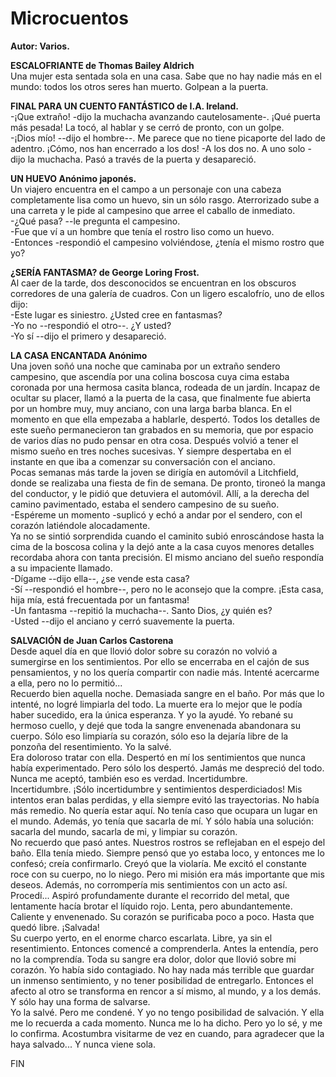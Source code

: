 #  Microcuentos

**Autor: Varios.**

**ESCALOFRIANTE de Thomas Bailey Aldrich**  
Una mujer esta sentada sola en una casa. Sabe que no hay nadie más en
el mundo: todos los otros seres han muerto. Golpean a la puerta.

**FINAL PARA UN CUENTO FANTÁSTICO de I.A. Ireland.**  
-¡Que extraño! -dijo la muchacha avanzando cautelosamente-. ¡Qué
puerta más pesada! La tocó, al hablar y se cerró de pronto, con un
golpe.  
-¡Dios mío! --dijo el hombre--. Me parece que no tiene picaporte del
lado de adentro. ¡Cómo, nos han encerrado a los dos!
-A los dos no. A uno solo -dijo la muchacha.
Pasó a través de la puerta y desapareció.

**UN HUEVO Anónimo japonés.**  
Un viajero encuentra en el campo a un personaje con una cabeza
completamente lisa como un huevo, sin un sólo rasgo. Aterrorizado sube
a una carreta y le pide al campesino que arree el caballo de inmediato.  
-¿Qué pasa? --le pregunta el campesino.  
-Fue que ví a un hombre que tenía el rostro liso como un huevo.  
-Entonces -respondió el campesino volviéndose, ¿tenía el mismo
rostro que yo?

**¿SERÍA FANTASMA? de George Loring Frost.**  
Al caer de la tarde, dos desconocidos se encuentran en los obscuros
corredores de una galería de cuadros. Con un ligero escalofrío, uno de
ellos dijo:  
-Este lugar es siniestro. ¿Usted cree en fantasmas?  
-Yo no --respondió el otro--. ¿Y usted?  
-Yo sí --dijo el primero y desapareció.

**LA CASA ENCANTADA Anónimo**  
Una joven soñó una noche que caminaba por un extraño sendero campesino,
que ascendía por una colina boscosa cuya cima estaba coronada por una
hermosa casita blanca, rodeada de un jardín. Incapaz de ocultar su
placer, llamó a la puerta de la casa, que finalmente fue abierta por un
hombre muy, muy anciano, con una larga barba blanca. En el momento en
que ella empezaba a hablarle, despertó. Todos los detalles de este
sueño permanecieron tan grabados en su memoria, que por espacio de
varios días no pudo pensar en otra cosa. Después volvió a tener el
mismo sueño en tres noches sucesivas. Y siempre despertaba en el
instante en que iba a comenzar su conversación con el anciano.  
Pocas semanas más tarde la joven se dirigía en automóvil a Litchfield,
donde se realizaba una fiesta de fin de semana. De pronto, tironeó la
manga del conductor, y le pidió que detuviera el automóvil. Allí, a la
derecha del camino pavimentado, estaba el sendero campesino de su
sueño.  
-Espéreme un momento -suplicó y echó a andar por el sendero, con el
corazón latiéndole alocadamente.  
Ya no se sintió sorprendida cuando el caminito subió enroscándose hasta
la cima de la boscosa colina y la dejó ante a la casa cuyos menores
detalles recordaba ahora con tanta precisión. El mismo anciano del
sueño respondía a su impaciente llamado.  
-Dígame --dijo ella--, ¿se vende esta casa?  
-Sí --respondió el hombre--, pero no le aconsejo que la compre. ¡Esta
casa, hija mía, está frecuentada por un fantasma!  
-Un fantasma --repitió la muchacha--. Santo Dios, ¿y quién es?  
-Usted --dijo el anciano y cerró suavemente la puerta.

**SALVACIÓN de Juan Carlos Castorena**  
Desde aquel día en que llovió dolor sobre su corazón no volvió a
sumergirse en los sentimientos. Por ello se encerraba en el cajón de
sus pensamientos, y no los quería compartir con nadie más. Intenté
acercarme a ella, pero no lo permitió...  
Recuerdo bien aquella noche. Demasiada sangre en el baño. Por más que
lo intenté, no logré limpiarla del todo. La muerte era lo mejor que le
podía haber sucedido, era la única esperanza. Y yo la ayudé. Yo rebané
su hermoso cuello, y dejé que toda la sangre envenenada abandonara su
cuerpo. Sólo eso limpiaría su corazón, sólo eso la dejaría libre de la
ponzoña del resentimiento. Yo la salvé.  
Era doloroso tratar con ella. Despertó en mí los sentimientos que nunca
había experimentado. Pero sólo los despertó. Jamás me despreció del
todo. Nunca me aceptó, también eso es verdad. Incertidumbre.  
Incertidumbre. ¡Sólo incertidumbre y sentimientos desperdiciados! Mis
intentos eran balas perdidas, y ella siempre evitó las trayectorias. No
había más remedio. No quería estar aquí. No tenía caso que ocupara un
lugar en el mundo. Además, yo tenía que sacarla de mí. Y sólo había una
solución: sacarla del mundo, sacarla de mi, y limpiar su corazón.  
No recuerdo que pasó antes. Nuestros rostros se reflejaban en el espejo
del baño. Ella tenía miedo. Siempre pensó que yo estaba loco, y
entonces me lo confesó; creía confirmarlo. Creyó que la violaría. Me
excitó el constante roce con su cuerpo, no lo niego. Pero mi misión era
más importante que mis deseos. Además, no corrompería mis sentimientos
con un acto así. Procedí... Aspiró profundamente durante el recorrido
del metal, que lentamente hacía brotar el líquido rojo. Lenta, pero
abundantemente. Caliente y envenenado. Su corazón se purificaba poco a
poco. Hasta que quedó libre. ¡Salvada!  
Su cuerpo yerto, en el enorme charco escarlata. Libre, ya sin el
resentimiento. Entonces comencé a comprenderla. Antes la entendía, pero
no la comprendía. Toda su sangre era dolor, dolor que llovió sobre mi
corazón. Yo había sido contagiado. No hay nada más terrible que guardar
un inmenso sentimiento, y no tener posibilidad de entregarlo. Entonces
el afecto al otro se transforma en rencor a sí mismo, al mundo, y a los
demás. Y sólo hay una forma de salvarse.  
Yo la salvé. Pero me condené. Y yo no tengo posibilidad de salvación. Y
ella me lo recuerda a cada momento. Nunca me lo ha dicho. Pero yo lo
sé, y me lo confirma. Acostumbra visitarme de vez en cuando, para
agradecer que la haya salvado... Y nunca viene sola.  

FIN